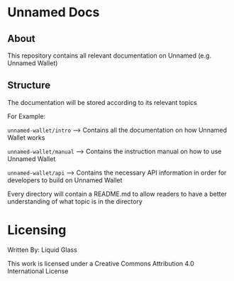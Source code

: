 # Unnamed Docs

## About
This repository contains all relevant documentation on Unnamed (e.g. Unnamed Wallet)

## Structure

The documentation will be stored according to its relevant topics

For Example:

`unnamed-wallet/intro` --> Contains all the documentation on how Unnamed 
Wallet works

`unnamed-wallet/manual` --> Contains the instruction manual on how 
to use Unnamed Wallet

`unnamed-wallet/api` --> Contains the necessary API information in order 
for developers to build on Unnamed Wallet

Every directory will contain a README.md to allow readers to have a 
better understanding of what topic is in the directory

# Licensing

Written By: Liquid Glass

This work is licensed under a Creative Commons Attribution 4.0 
International License
